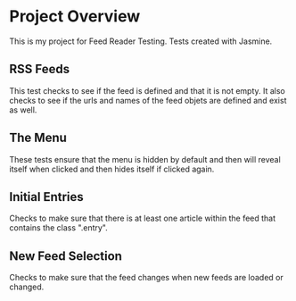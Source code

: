 # Project Overview

This is my project for Feed Reader Testing. Tests created with Jasmine.


## RSS Feeds

This test checks to see if the feed is defined and that it is not empty. It also checks to see if the urls and names of the feed objets are defined and exist as well.


## The Menu

These tests ensure that the menu is hidden by default and then will reveal itself when clicked and then hides itself if clicked again.


## Initial Entries

Checks to make sure that there is at least one article within the feed that contains the class ".entry".


## New Feed Selection

Checks to make sure that the feed changes when new feeds are loaded or changed.
